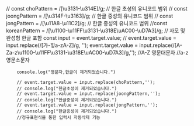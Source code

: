 // const choPattern = /[\u3131-\u314E]/g;  // 한글 초성의 유니코드 범위
    // const joongPattern = /[\u314F-\u3163]/g;  // 한글 중성의 유니코드 범위
    // const jongPattern = /[\u11A8-\u11C2]/g;  // 한글 종성의 유니코드 범위
    //const koreanPattern = /[\u1100-\u11FF\u3131-\u318E\uAC00-\uD7A3]/g;  // 자모 및 완성형 한글 포함
    const input = event.target.value;
        // event.target.value = input.replace(/[가-힣a-zA-Z]/g, '');
        event.target.value = input.replace(/[A-Za-z\u1100-\u11FF\u3131-\u318E\uAC00-\uD7A3]/g,'');
        //A-Z 영문대문자
        //a-z 영문소문자

        console.log("영문자,한글이 제거되었습니다.")

        // event.target.value = input.replace(choPattern,'');
        // console.log("한글초성이 제거되었습니다.")
        // event.target.value = input.replace(joongPattern,'');
        // console.log("한글중성이 제거되었습니다.")
        // event.target.value = input.replace(jongPattern,'');
        // console.log("한글종성이 제거되었습니다.")
        //정규표현식을 통한 입력시 자동삭제 기능
        
        
